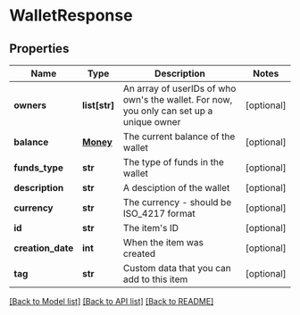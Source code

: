 # WalletResponse

## Properties
Name | Type | Description | Notes
------------ | ------------- | ------------- | -------------
**owners** | **list[str]** | An array of userIDs of who own&#39;s the wallet. For now, you only can set up a unique owner | [optional] 
**balance** | [**Money**](Money.md) | The current balance of the wallet | [optional] 
**funds_type** | **str** | The type of funds in the wallet | [optional] 
**description** | **str** | A desciption of the wallet | [optional] 
**currency** | **str** | The currency - should be ISO_4217 format | [optional] 
**id** | **str** | The item&#39;s ID | [optional] 
**creation_date** | **int** | When the item was created | [optional] 
**tag** | **str** | Custom data that you can add to this item | [optional] 

[[Back to Model list]](../README.md#documentation-for-models) [[Back to API list]](../README.md#documentation-for-api-endpoints) [[Back to README]](../README.md)


